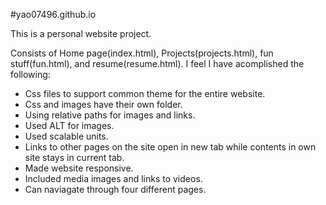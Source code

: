 #yao07496.github.io

This is a personal website project.

Consists of Home page(index.html), Projects(projects.html), fun stuff(fun.html), and resume(resume.html).
I feel I have acomplished the following: 
- Css files to support common theme for the entire website.
- Css and images have their own folder.
- Using relative paths for images and links.
- Used ALT for images.
- Used scalable units.
- Links to other pages on the site open in new tab while contents in own site stays in current tab.
- Made website responsive. 
- Included media images and links to videos.
- Can naviagate through four different pages.
